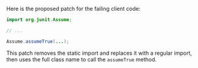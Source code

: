 Here is the proposed patch for the failing client code:

```java
import org.junit.Assume;

// ...

Assume.assumeTrue(...);
```

This patch removes the static import and replaces it with a regular import, then uses the full class name to call the `assumeTrue` method.